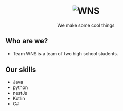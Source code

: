 <h1 align="center"><img src="" alt="WNS"></h1>
<p align="center">We make some cool things</p>

## Who are we?
- Team WNS is a team of two high school students.

## Our skills
- Java
- python
- nestJs
- Kotlin
- C#
